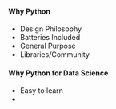 
#### Why Python
- Design Philosophy
- Batteries Included 
- General Purpose
- Libraries/Community

#### Why Python for Data Science
- Easy to learn
- 
